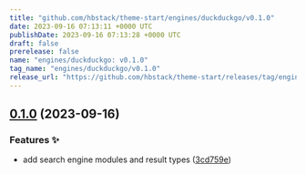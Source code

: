 ```yaml
---
title: "github.com/hbstack/theme-start/engines/duckduckgo/v0.1.0"
date: 2023-09-16 07:13:11 +0000 UTC
publishDate: 2023-09-16 07:13:28 +0000 UTC
draft: false
prerelease: false
name: "engines/duckduckgo: v0.1.0"
tag_name: "engines/duckduckgo/v0.1.0"
release_url: "https://github.com/hbstack/theme-start/releases/tag/engines/duckduckgo/v0.1.0"
---
```


## [0.1.0](https://github.com/hbstack/theme-start/compare/engines/duckduckgo-v0.0.1...engines/duckduckgo/v0.1.0) (2023-09-16)


### Features ✨

* add search engine modules and result types ([3cd759e](https://github.com/hbstack/theme-start/commit/3cd759e9e54a76485517aa84f4b81c1e2c66d89d))

